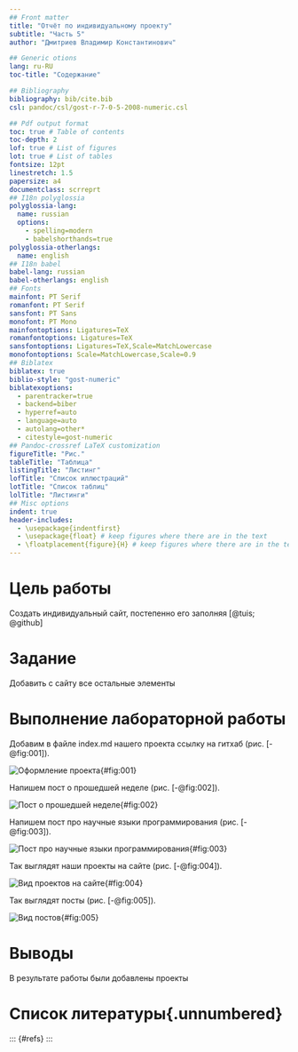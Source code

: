 ```yaml
---
## Front matter
title: "Отчёт по индивидуальному проекту"
subtitle: "Часть 5"
author: "Дмитриев Владимир Константинович"

## Generic otions
lang: ru-RU
toc-title: "Содержание"

## Bibliography
bibliography: bib/cite.bib
csl: pandoc/csl/gost-r-7-0-5-2008-numeric.csl

## Pdf output format
toc: true # Table of contents
toc-depth: 2
lof: true # List of figures
lot: true # List of tables
fontsize: 12pt
linestretch: 1.5
papersize: a4
documentclass: scrreprt
## I18n polyglossia
polyglossia-lang:
  name: russian
  options:
	- spelling=modern
	- babelshorthands=true
polyglossia-otherlangs:
  name: english
## I18n babel
babel-lang: russian
babel-otherlangs: english
## Fonts
mainfont: PT Serif
romanfont: PT Serif
sansfont: PT Sans
monofont: PT Mono
mainfontoptions: Ligatures=TeX
romanfontoptions: Ligatures=TeX
sansfontoptions: Ligatures=TeX,Scale=MatchLowercase
monofontoptions: Scale=MatchLowercase,Scale=0.9
## Biblatex
biblatex: true
biblio-style: "gost-numeric"
biblatexoptions:
  - parentracker=true
  - backend=biber
  - hyperref=auto
  - language=auto
  - autolang=other*
  - citestyle=gost-numeric
## Pandoc-crossref LaTeX customization
figureTitle: "Рис."
tableTitle: "Таблица"
listingTitle: "Листинг"
lofTitle: "Список иллюстраций"
lotTitle: "Список таблиц"
lolTitle: "Листинги"
## Misc options
indent: true
header-includes:
  - \usepackage{indentfirst}
  - \usepackage{float} # keep figures where there are in the text
  - \floatplacement{figure}{H} # keep figures where there are in the text
---
```


# Цель работы

Создать индивидуальный сайт, постепенно его заполняя [@tuis; @github]

# Задание

Добавить с сайту все остальные элементы

# Выполнение лабораторной работы

Добавим в файле index.md нашего проекта ссылку на гитхаб (рис. [-@fig:001]).

![Оформление проекта](image/1.png){#fig:001}

Напишем пост о прошедшей неделе (рис. [-@fig:002]).

![Пост о прошедшей неделе](image/3.png){#fig:002}

Напишем пост про научные языки программирования (рис. [-@fig:003]).

![Пост про научные языки программирования](image/4.png){#fig:003}

Так выглядят наши проекты на сайте (рис. [-@fig:004]).

![Вид проектов на сайте](image/2.png){#fig:004}

Так выглядят посты (рис. [-@fig:005]).

![Вид постов](image/5.png){#fig:005}

# Выводы

В результате работы были добавлены проекты

# Список литературы{.unnumbered}

::: {#refs}
:::
